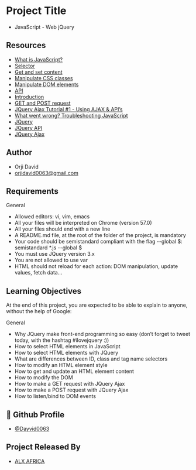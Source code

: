 
# Project Title
- JavaScript - Web jQuery

## Resources

 - [What is JavaScript?](https://intranet.alxswe.com/rltoken/NJ5XM_fzjlBKERHTkdF-uA)
  - [Selector](https://intranet.alxswe.com/rltoken/wsnVUxEcAzzlCx6ES1qc7g)
  - [Get and set content](https://intranet.alxswe.com/rltoken/rwtc96sn2_LHToBAd0MIhQ)
  - [Manipulate CSS classes](https://intranet.alxswe.com/rltoken/IcM5kKVzssU0ibdUo-2gKQ)
  - [Manipulate DOM elements](https://intranet.alxswe.com/rltoken/ve8UKsZLVw2t27PtWscZfQ)
  - [API](https://intranet.alxswe.com/rltoken/vKc7XmiHG7HIh3N0Kl_VQw)
  - [Introduction](https://intranet.alxswe.com/rltoken/QiUwuS_9TXE49D5IVL-ocg)
  - [GET and POST request](https://intranet.alxswe.com/rltoken/Mbe7uoy0iMAfTVs2Tn4Pzg)
  - [JQuery Ajax Tutorial #1 - Using AJAX & API’s](https://intranet.alxswe.com/rltoken/gMwyXisSLu-kZicmGA0-LQ)
  - [What went wrong? Troubleshooting JavaScript](https://intranet.alxswe.com/rltoken/4eYyJr72PO-cohImk93M3w)
  - [JQuery](https://intranet.alxswe.com/rltoken/HnjBq6jf84S9S-C15Qi0vw)
  - [JQuery API](https://intranet.alxswe.com/rltoken/jvibhq-8VEdQHNUWKTCI7w)
  - [JQuery Ajax](https://intranet.alxswe.com/rltoken/rBZyrXxuRuISDfPBzO9Y7Q)
  

## Author

- Orji David 
- orjidavid0063@gmail.com

## Requirements

General
- Allowed editors: vi, vim, emacs
- All your files will be interpreted on Chrome (version 57.0)
- All your files should end with a new line
- A README.md file, at the root of the folder of the project, is mandatory
- Your code should be semistandard compliant with the flag --global $: semistandard *.js --global $
- You must use JQuery version 3.x
- You are not allowed to use var
- HTML should not reload for each action: DOM manipulation, update values, fetch data…


## Learning Objectives


At the end of this project, you are expected to be able to explain to anyone, without the help of Google:

General
- Why JQuery make front-end programming so easy (don’t forget to tweet today, with the hashtag #ilovejquery :))
- How to select HTML elements in JavaScript
- How to select HTML elements with JQuery
- What are differences between ID, class and tag name selectors
- How to modify an HTML element style
- How to get and update an HTML element content
- How to modify the DOM
- How to make a GET request with JQuery Ajax
- How to make a POST request with JQuery Ajax
- How to listen/bind to DOM events

## 🔗 Github Profile
- [@Dayvid0063](https://github.com/Dayvid0063)


## Project Released By

- [ALX AFRICA](https://www.alxafrica.com/)
